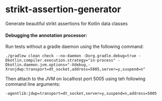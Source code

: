 # strikt-assertion-generator
Generate beautiful strikt assertions for Kotlin data classes



#### Debugging the annotation processor:

Run tests without a gradle daemon using the following command:
```shell script
./gradlew clean check --no-daemon -Dorg.gradle.debug=true -Dkotlin.compiler.execution.strategy="in-process" -Dkotlin.daemon.jvm.options="-Xdebug,-Xrunjdwp:transport=dt_socket,address=5005,server=y,suspend=n"
```

Then attach to the JVM on localhost port 5005 using teh following command line arguments:
```shell script
-agentlib:jdwp=transport=dt_socket,server=y,suspend=n,address=5005
```
